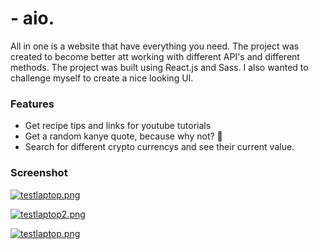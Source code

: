 # - aio.

All in one is a website that have everything you need. The project was created to become better att working with different API's and different methods. The project was built using React.js and Sass.
I also wanted to challenge myself to create a nice looking UI.

### Features

-   Get recipe tips and links for youtube tutorials
-   Get a random kanye quote, because why not? 🤌
-   Search for different crypto currencys and see their current value.


### Screenshot

[![testlaptop.png](https://i.postimg.cc/6qkZsKVj/testlaptop.png)](https://postimg.cc/y3Tx9wbc)

[![testlaptop2.png](https://i.postimg.cc/90s939HH/testlaptop2.png)](https://postimg.cc/7JMh0fLK)

[![testlaptop.png](https://i.postimg.cc/6qkZsKVj/testlaptop.png)](https://postimg.cc/y3Tx9wbc)




